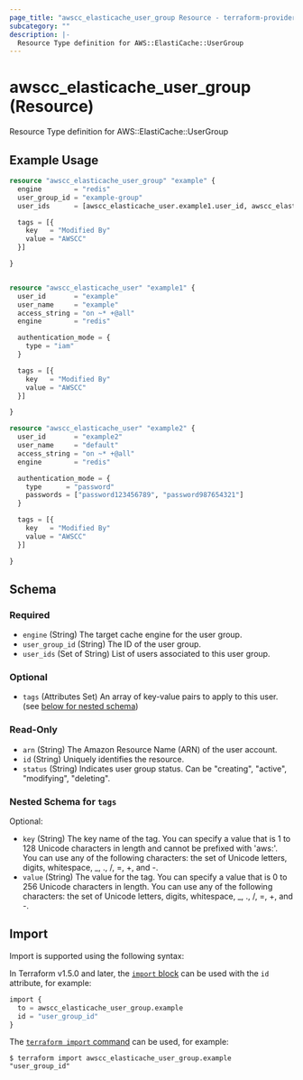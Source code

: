 ```yaml
---
page_title: "awscc_elasticache_user_group Resource - terraform-provider-awscc"
subcategory: ""
description: |-
  Resource Type definition for AWS::ElastiCache::UserGroup
---
```


# awscc_elasticache_user_group (Resource)

Resource Type definition for AWS::ElastiCache::UserGroup

## Example Usage

```terraform
resource "awscc_elasticache_user_group" "example" {
  engine        = "redis"
  user_group_id = "example-group"
  user_ids      = [awscc_elasticache_user.example1.user_id, awscc_elasticache_user.example2.user_id]

  tags = [{
    key   = "Modified By"
    value = "AWSCC"
  }]

}


resource "awscc_elasticache_user" "example1" {
  user_id       = "example"
  user_name     = "example"
  access_string = "on ~* +@all"
  engine        = "redis"

  authentication_mode = {
    type = "iam"
  }

  tags = [{
    key   = "Modified By"
    value = "AWSCC"
  }]

}

resource "awscc_elasticache_user" "example2" {
  user_id       = "example2"
  user_name     = "default"
  access_string = "on ~* +@all"
  engine        = "redis"

  authentication_mode = {
    type      = "password"
    passwords = ["password123456789", "password987654321"]
  }

  tags = [{
    key   = "Modified By"
    value = "AWSCC"
  }]

}
```

<!-- schema generated by tfplugindocs -->
## Schema

### Required

- `engine` (String) The target cache engine for the user group.
- `user_group_id` (String) The ID of the user group.
- `user_ids` (Set of String) List of users associated to this user group.

### Optional

- `tags` (Attributes Set) An array of key-value pairs to apply to this user. (see [below for nested schema](#nestedatt--tags))

### Read-Only

- `arn` (String) The Amazon Resource Name (ARN) of the user account.
- `id` (String) Uniquely identifies the resource.
- `status` (String) Indicates user group status. Can be "creating", "active", "modifying", "deleting".

<a id="nestedatt--tags"></a>
### Nested Schema for `tags`

Optional:

- `key` (String) The key name of the tag. You can specify a value that is 1 to 128 Unicode characters in length and cannot be prefixed with 'aws:'. You can use any of the following characters: the set of Unicode letters, digits, whitespace, _, ., /, =, +, and -.
- `value` (String) The value for the tag. You can specify a value that is 0 to 256 Unicode characters in length. You can use any of the following characters: the set of Unicode letters, digits, whitespace, _, ., /, =, +, and -.

## Import

Import is supported using the following syntax:

In Terraform v1.5.0 and later, the [`import` block](https://developer.hashicorp.com/terraform/language/import) can be used with the `id` attribute, for example:

```terraform
import {
  to = awscc_elasticache_user_group.example
  id = "user_group_id"
}
```

The [`terraform import` command](https://developer.hashicorp.com/terraform/cli/commands/import) can be used, for example:

```shell
$ terraform import awscc_elasticache_user_group.example "user_group_id"
```